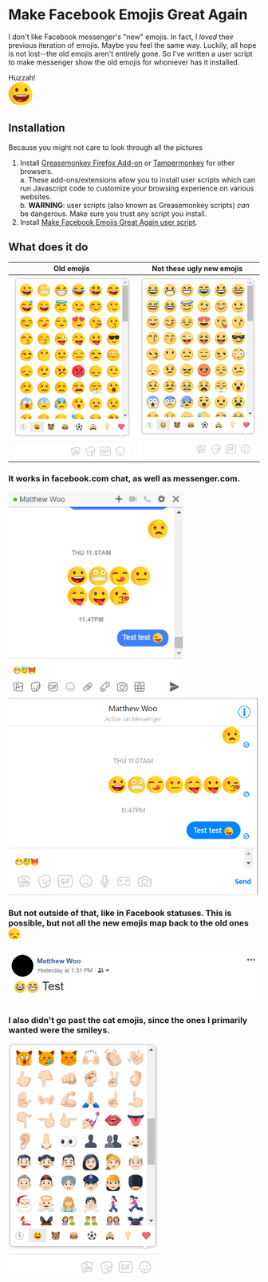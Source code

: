 # Make Facebook Emojis Great Again
I don't like Facebook messenger's "new" emojis. In fact, I _loved_ their previous iteration of emojis. Maybe you feel
the same way. Luckily, all hope is not lost--the old emojis aren't entirely gone. So I've written a
user script to make messenger show the old emojis for whomever has it installed.

Huzzah!  
![:D](img/happy.png)

## Installation
Because you might not care to look through all the pictures
1. Install [Greasemonkey Firefox Add-on](https://addons.mozilla.org/en-US/firefox/addon/greasemonkey/) or [Tampermonkey](https://tampermonkey.net/) for other browsers.  
  a. These add-ons/extensions allow you to install user scripts which can run Javascript code to customize your browsing experience on various websites.  
  b. **WARNING**: user scripts (also known as Greasemonkey scripts) _can_ be dangerous. Make sure you trust any script you install.  
2. Install [Make Facebook Emojis Great Again user script](https://github.com/MCWoo/MakeFbEmojisGreatAgain/raw/master/make_fb_emojis_great.user.js).

## What does it do

| Old emojis                        | Not these ugly new emojis         |
| --------------------------------- | --------------------------------- |
| <img src="img/old_emojis.bmp" width="305" /> | <img src="img/new_emojis.bmp" width="300" /> |


### It works in facebook.com chat, as well as messenger.com.  
<img src="img/facebook_chat.bmp" width="350" /> <img src="img/messenger_chat.bmp" width="500" />

### But not outside of that, like in Facebook statuses. This is possible, but not all the new emojis map back to the old ones ![:(](img/sad.png)
<img src="img/facebook_status.bmp" width="600" />

### I also didn't go past the cat emojis, since the ones I primarily wanted were the smileys.
<img src="img/limit.bmp" width="300" />
